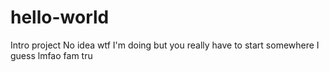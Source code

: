 # hello-world
Intro project
No idea wtf I'm doing but you really have to start somewhere I guess lmfao fam tru
